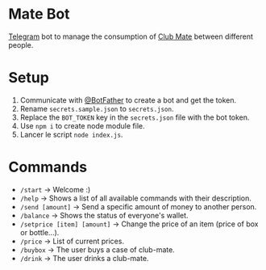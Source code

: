 # Mate Bot

[Telegram](https://t.me) bot to manage the consumption of [Club Mate](https://fr.wikipedia.org/wiki/Club-Mate) between different people.

# Setup

1. Communicate with [@BotFather](https://t.me/BotFather) to create a bot
and get the token.
1. Rename `secrets.sample.json` to `secrets.json`.
1. Replace the `BOT_TOKEN` key in the `secrets.json` file with the
   bot token.
1. Use `npm i` to create node module file.
1. Lancer le script `node index.js`.

# Commands

  * `/start` → Welcome :)
  * `/help` → Shows a list of all available commands with their description.
  * `/send [amount]` → Send a specific amount of money to another person.
  * `/balance` → Shows the status of everyone's wallet.
  * `/setprice [item] [amount]` → Change the price of an item (price of box or bottle...).
  * `/price` → List of current prices.
  * `/buybox` → The user buys a case of club-mate.
  * `/drink` → The user drinks a club-mate.

